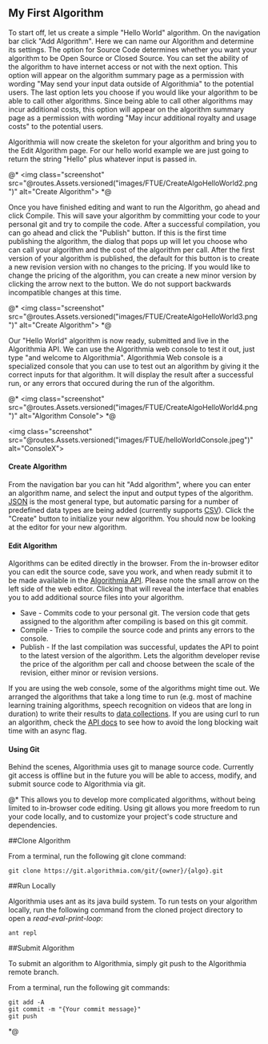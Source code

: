 ## My First Algorithm

To start off, let us create a simple "Hello World" algorithm. On the navigation bar click "Add Algorithm". Here we can name our Algorithm and determine its settings. The option for Source Code determines whether you want your algorithm to be Open Source or Closed Source. You can set the ability of the algorithm to have internet access or not with the next option. This option will appear on the algorithm summary page as a permission with wording "May send your input data outside of Algorithmia" to the potential users. The last option lets you choose if you would like your algorithm to be able to call other algorithms. Since being able to call other algorithms may incur additional costs, this option will appear on the algorithm summary page as a permission with wording "May incur additional royalty and usage costs" to the potential users.

Algorithmia will now create the skeleton for your algorithm and bring you to the Edit Algorithm page. For our hello world example we are just going to return the string "Hello" plus whatever input is passed in.

@\* <img class="screenshot" src="@routes.Assets.versioned("images/FTUE/CreateAlgoHelloWorld2.png")" alt="Create Algorithm"> \*@

Once you have finished editing and want to run the Algorithm, go ahead and click Compile. This will save your algorithm by committing your code to your personal git and try to compile the code. After a successful compilation, you can go ahead and click the "Publish" button. If this is the first time publishing the algorithm, the dialog that pops up will let you choose who can call your algorithm and the cost of the algorithm per call. After the first version of your algorithm is published, the default for this button is to create a new revision version with no changes to the pricing. If you would like to change the pricing of the algorithm, you can create a new minor version by clicking the arrow next to the button. We do not support backwards incompatible changes at this time.

@\* <img class="screenshot" src="@routes.Assets.versioned("images/FTUE/CreateAlgoHelloWorld3.png")" alt="Create Algorithm"> \*@

Our "Hello World" algorithm is now ready, submitted and live in the Algorithmia API. We can use the Algorithmia web console to test it out, just type "and welcome to Algorithmia". Algorithmia Web console is a specialized console that you can use to test out an algorithm by giving it the correct inputs for that algorithm. It will display the result after a successful run, or any errors that occured during the run of the algorithm.

@\* <img class="screenshot" src="@routes.Assets.versioned("images/FTUE/CreateAlgoHelloWorld4.png")" alt="Algorithm Console"> \*@

<img class="screenshot" src="@routes.Assets.versioned("images/FTUE/helloWorldConsole.jpeg")" alt="ConsoleX">

#### Create Algorithm

From the navigation bar you can hit "Add algorithm", where you can enter an algorithm name, and select the input and output types of the algorithm. <a href="http://json.org/">JSON</a> is the most general type, but automatic parsing for a number of predefined data types are being added (currently supports <a href="http://www.ietf.org/rfc/rfc4180.txt">CSV</a>). Click the "Create" button to initialize your new algorithm. You should now be looking at the editor for your new algorithm.

#### Edit Algorithm

Algorithms can be edited directly in the browser. From the in-browser editor you can edit the source code, save you work, and when ready submit it to be made available in the [Algorithmia API](../api_v1/spec.md). Please note the small arrow on the left side of the web editor. Clicking that will reveal the interface that enables you to add additional source files into your algorithm.

* Save - Commits code to your personal git. The version code that gets assigned to the algorithm after compiling is based on this git commit.
* Compile - Tries to compile the source code and prints any errors to the console.
* Publish - If the last compilation was successful, updates the API to point to the latest version of the algorithm. Lets the algorithm developer revise the price of the algorithm per call and choose between the scale of the revision, either minor or revision versions.

If you are using the web console, some of the algorithms might time out. We arranged the algorithms that take a long time to run (e.g. most of machine learning training algorithms, speech recognition on videos that are long in duration) to write their results to <a href="#collections">data collections</a>. If you are using curl to run an algorithm, check the [API docs](../api_v1/spec.md) to see how to avoid the long blocking wait time with an async flag.

#### Using Git

Behind the scenes, Algorithmia uses git to manage source code.
Currently git access is offline but in the future you will be able to access, modify, and submit source code to Algorithmia via git.

@\*
This allows you to develop more complicated algorithms, without being limited to in-browser code editing.
Using git allows you more freedom to run your code locally, and to customize your project's code structure and dependencies.

\##Clone Algorithm

From a terminal, run the following git clone command:

```nohighlight
git clone https://git.algorithmia.com/git/{owner}/{algo}.git
```

\##Run Locally

Algorithmia uses ant as its java build system.
To run tests on your algorithm locally, run the following command from the cloned project directory to open a <em>read-eval-print-loop</em>:

```nohighlight
ant repl
```

\##Submit Algorithm

To submit an algorithm to Algorithmia, simply git push to the Algorithmia remote branch.

From a terminal, run the following git commands:

```nohighlight
git add -A
git commit -m "{Your commit message}"
git push
```

\*@
